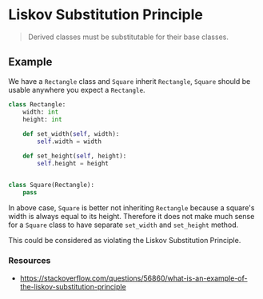 # Liskov Substitution Principle
> Derived classes must be substitutable for their base classes.

## Example
We have a `Rectangle` class and `Square` inherit `Rectangle`, `Square` should be usable anywhere you expect a `Rectangle`.
```python
class Rectangle:
    width: int
    height: int
    
    def set_width(self, width):
        self.width = width

    def set_height(self, height):
        self.height = height


class Square(Rectangle):
    pass
```
In above case, `Square` is better not inheriting `Rectangle` because a square's width is always equal to its height. Therefore it does not make much sense for a `Square` class to have separate `set_width` and `set_height` method.

This could be considered as violating the Liskov Substitution Principle.

### Resources
* https://stackoverflow.com/questions/56860/what-is-an-example-of-the-liskov-substitution-principle

